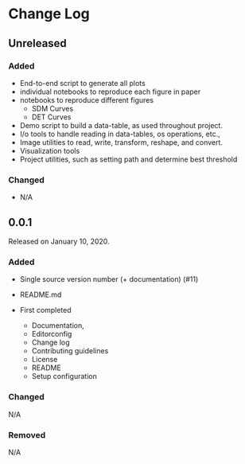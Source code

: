 # Change Log

## Unreleased

### Added

* End-to-end script to generate all plots
* individual notebooks to reproduce each figure in paper
* notebooks to reproduce different figures
  * SDM Curves
  * DET Curves
* Demo script to build a data-table, as used throughout project.
* I/o tools to handle reading in data-tables, os operations, etc.,
* Image utilities to read, write, transform, reshape, and convert.
* Visualization tools
* Project utilities, such as setting path and determine best threshold

### Changed

* N/A

## 0.0.1

Released on January 10, 2020.

### Added

* Single source version number (+ documentation) (#11)
* README.md

* First completed
	- Documentation,
	- Editorconfig
	- Change log
	- Contributing guidelines
	- License
	- README
	- Setup configuration


### Changed
N/A

### Removed
N/A






